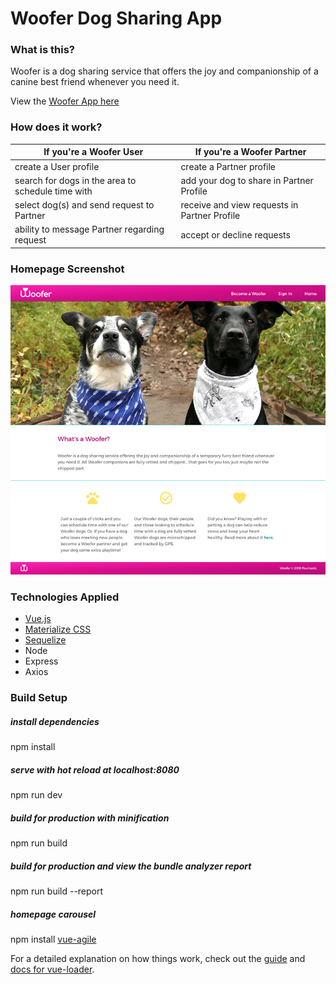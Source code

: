 # Woofer Dog Sharing App

### What is this?

Woofer is a dog sharing service that offers the joy and companionship of a canine best friend whenever you need it.

View the [Woofer App here](https://woofer-2018.herokuapp.com/)

### How does it work?

If you're a Woofer User                           | If you're a Woofer Partner
------------------------------------------------- | ----------------------------------
create a User profile                             | create a Partner profile
search for dogs in the area to schedule time with | add your dog to share in Partner Profile
select dog(s) and send request to Partner         | receive and view requests in Partner Profile
ability to message Partner regarding request      | accept or decline requests

### Homepage Screenshot

![Woofer Homepage](woofer_client/src/assets/images/screenshot_home.jpg)


### Technologies Applied

* [Vue.js](https://vuejs.org/)
* [Materialize CSS](https://materializecss.com/)
* [Sequelize](http://docs.sequelizejs.com/)
* Node
* Express
* Axios


### Build Setup

##### install dependencies
npm install

##### serve with hot reload at localhost:8080
npm run dev

##### build for production with minification
npm run build

##### build for production and view the bundle analyzer report
npm run build --report

##### homepage carousel
npm install [vue-agile](https://github.com/lukaszflorczak/vue-agile)


For a detailed explanation on how things work, check out the [guide](http://vuejs-templates.github.io/webpack/) and [docs for vue-loader](http://vuejs.github.io/vue-loader).
